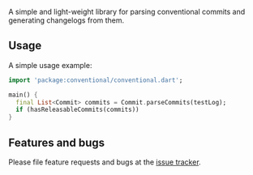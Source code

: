 A simple and light-weight library for parsing conventional commits and generating changelogs from them.
## Usage

A simple usage example:

```dart
import 'package:conventional/conventional.dart';

main() {
  final List<Commit> commits = Commit.parseCommits(testLog);
  if (hasReleasableCommits(commits))
}
```

## Features and bugs

Please file feature requests and bugs at the [issue tracker][tracker].

[tracker]: http://example.com/issues/replaceme
